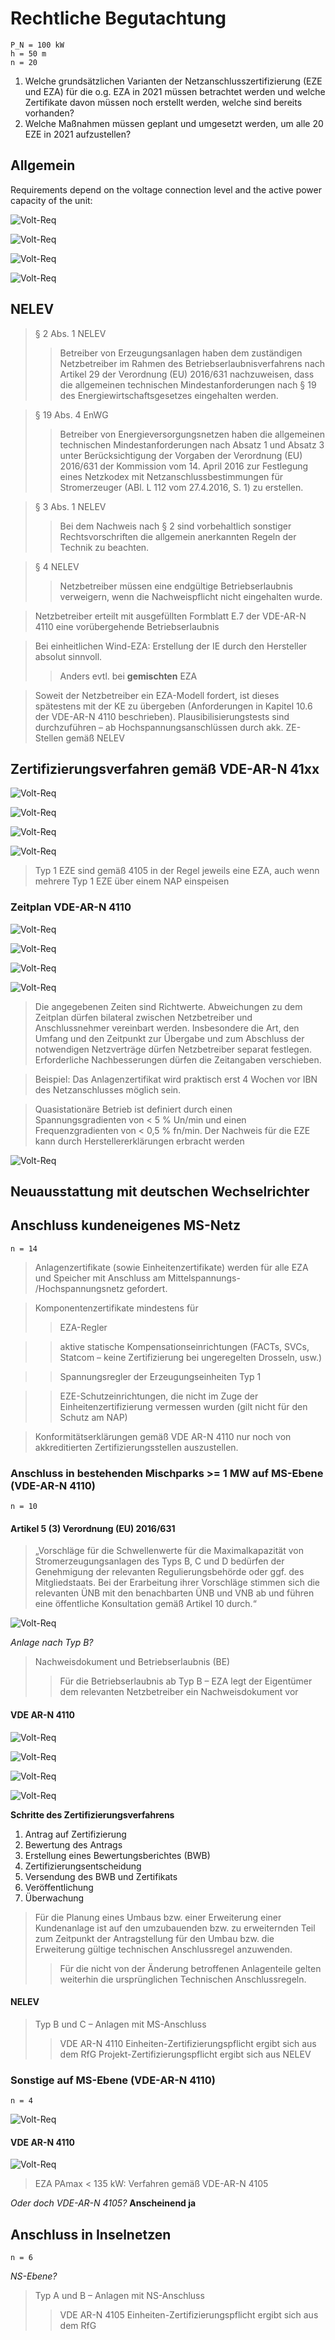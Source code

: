 # Rechtliche Begutachtung

	P_N = 100 kW
	h = 50 m
	n = 20

1. Welche grundsätzlichen Varianten der Netzanschlusszertifizierung (EZE und EZA) für die o.g. EZA in 2021 müssen betrachtet werden und welche Zertifikate davon müssen noch erstellt werden, welche sind bereits vorhanden?
2. Welche Maßnahmen müssen geplant und umgesetzt werden, um alle 20 EZE in 2021 aufzustellen?

## Allgemein

Requirements depend on the voltage connection level and the active power capacity of the unit:

![Volt-Req](pics/2020-09-08_req_dependent_on_voltage_lvl.png)

![Volt-Req](pics/2020-09-08_Zusammenhang_Gesetzgebung.png)

![Volt-Req](pics/2020-09-08_grid_lvl_codes.png)

![Volt-Req](pics/2020-09-08_Zusammenhang_Gesetzgebung_FGW.png)

## NELEV

> § 2 Abs. 1 NELEV
>> Betreiber von Erzeugungsanlagen haben dem zuständigen Netzbetreiber im Rahmen des Betriebserlaubnisverfahrens nach Artikel 29 der Verordnung (EU) 2016/631 nachzuweisen, dass die allgemeinen technischen Mindestanforderungen nach § 19 des Energiewirtschaftsgesetzes eingehalten werden.

> § 19 Abs. 4 EnWG
>> Betreiber von Energieversorgungsnetzen haben die allgemeinen technischen Mindestanforderungen nach Absatz 1 und Absatz 3 unter Berücksichtigung der Vorgaben der Verordnung (EU) 2016/631 der Kommission vom 14. April 2016 zur Festlegung eines Netzkodex mit Netzanschlussbestimmungen für Stromerzeuger (ABl. L 112 vom 27.4.2016, S. 1) zu erstellen.

> § 3 Abs. 1 NELEV
>> Bei dem Nachweis nach § 2 sind vorbehaltlich sonstiger Rechtsvorschriften die allgemein anerkannten Regeln der Technik zu beachten.

> § 4 NELEV
>> Netzbetreiber müssen eine endgültige Betriebserlaubnis verweigern, wenn die Nachweispflicht nicht eingehalten wurde.

> Netzbetreiber erteilt mit ausgefüllten Formblatt E.7 der VDE-AR-N 4110 eine vorübergehende Betriebserlaubnis

> Bei einheitlichen Wind-EZA: Erstellung der IE durch den Hersteller absolut sinnvoll.
>> Anders evtl. bei **gemischten** EZA

> Soweit der Netzbetreiber ein EZA-Modell fordert, ist dieses spätestens mit der KE zu übergeben (Anforderungen in Kapitel 10.6 der VDE-AR-N 4110 beschrieben). Plausibilisierungstests sind durchzuführen – ab Hochspannungsanschlüssen durch akk. ZE-Stellen gemäß NELEV

## Zertifizierungsverfahren gemäß VDE-AR-N 41xx

![Volt-Req](pics/2020-09-08_Zertifizierungsverfahren_VDE.png)

![Volt-Req](pics/2020-09-08_Zert_VDE.png)

![Volt-Req](pics/2020-09-08_timeTable_VDE.png)

![Volt-Req](pics/2020-09-08_Zert_VDE2.png)

> Typ 1 EZE sind gemäß 4105 in der Regel jeweils eine EZA, auch wenn mehrere Typ 1 EZE über einem NAP einspeisen

### Zeitplan VDE-AR-N 4110

![Volt-Req](pics/2020-09-09_timeTable_VDE2.png)

![Volt-Req](pics/2020-09-09_timeTable_VDE3.png)

![Volt-Req](pics/2020-09-09_timeTable_VDE4.png)

![Volt-Req](pics/2020-09-09_timeTable_VDE5.png)

> Die angegebenen Zeiten sind Richtwerte. Abweichungen zu dem Zeitplan dürfen bilateral zwischen Netzbetreiber und Anschlussnehmer vereinbart werden. Insbesondere die Art, den Umfang und den Zeitpunkt zur Übergabe und zum Abschluss der notwendigen Netzverträge dürfen Netzbetreiber separat festlegen. Erforderliche Nachbesserungen dürfen die Zeitangaben verschieben.

> Beispiel: Das Anlagenzertifikat wird praktisch erst 4 Wochen vor IBN des Netzanschlusses möglich sein.

> Quasistationäre Betrieb ist definiert durch einen Spannungsgradienten von < 5 % Un/min und einen Frequenzgradienten von < 0,5 % fn/min. Der Nachweis für die EZE kann durch Herstellererklärungen erbracht werden

![Volt-Req](pics/2020-09-09_Nachweisverfahren.png)


## Neuausstattung mit deutschen Wechselrichter



## Anschluss kundeneigenes MS-Netz

	n = 14

> Anlagenzertifikate (sowie Einheitenzertifikate) werden für alle EZA und Speicher mit Anschluss am Mittelspannungs- /Hochspannungsnetz gefordert.

> Komponentenzertifikate mindestens für
>> EZA-Regler

>> aktive statische Kompensationseinrichtungen (FACTs, SVCs, Statcom – keine Zertifizierung bei ungeregelten Drosseln, usw.)

>> Spannungsregler der Erzeugungseinheiten Typ 1

>> EZE-Schutzeinrichtungen, die nicht im Zuge der Einheitenzertifizierung vermessen wurden (gilt nicht für den Schutz am NAP)

> Konformitätserklärungen gemäß VDE AR-N 4110 nur noch von akkreditierten Zertifizierungsstellen auszustellen.

### Anschluss in bestehenden Mischparks >= 1 MW auf MS-Ebene (VDE-AR-N 4110)

	n = 10

#### Artikel 5 (3) Verordnung (EU) 2016/631

> „Vorschläge für die Schwellenwerte für die Maximalkapazität von Stromerzeugungsanlagen des Typs B, C und D bedürfen der Genehmigung der relevanten Regulierungsbehörde oder ggf. des Mitgliedstaats. Bei der Erarbeitung ihrer Vorschläge stimmen sich die relevanten ÜNB mit den benachbarten ÜNB und VNB ab und führen eine öffentliche Konsultation gemäß Artikel 10 durch.“

![Volt-Req](pics/2020-09-08_req_dependent_on_capacity_lvl.png)

*Anlage nach Typ B?*

> Nachweisdokument und Betriebserlaubnis (BE)
>> Für die Betriebserlaubnis ab Typ B – EZA legt der Eigentümer dem relevanten Netzbetreiber ein Nachweisdokument vor

#### VDE AR-N 4110

![Volt-Req](pics/2020-09-08_Anwendungsfall_MS.png)

![Volt-Req](pics/2020-09-08_Nachweisfuehrung_Typ_B+C.png)

![Volt-Req](pics/2020-09-08_Nachweisfuehrung_Typ_B+C_2.png)

![Volt-Req](pics/2020-09-08_Nachweisfuehrung_Typ_B+C_3.png)

**Schritte des Zertifizierungsverfahrens**

1. Antrag auf Zertifizierung
2. Bewertung des Antrags
3. Erstellung eines Bewertungsberichtes (BWB)
4. Zertifizierungsentscheidung
5. Versendung des BWB und Zertifikats
6. Veröffentlichung
7. Überwachung

> Für die Planung eines Umbaus bzw. einer Erweiterung einer Kundenanlage ist auf den umzubauenden bzw. zu erweiternden Teil zum Zeitpunkt der Antragstellung für den Umbau bzw. die Erweiterung gültige technischen Anschlussregel anzuwenden.
>> Für die nicht von der Änderung betroffenen Anlagenteile gelten weiterhin die ursprünglichen Technischen Anschlussregeln.



#### NELEV

> Typ B und C – Anlagen mit MS-Anschluss
>> VDE AR-N 4110
>> Einheiten-Zertifizierungspflicht ergibt sich aus dem RfG
>> Projekt-Zertifizierungspflicht ergibt sich aus NELEV



### Sonstige auf MS-Ebene (VDE-AR-N 4110)

	n = 4

![Volt-Req](pics/2020-09-08_Anwendungsfall_MS_Solo.png)

#### VDE AR-N 4110

![Volt-Req](pics/2020-09-08_Nachweisfuehrung_Typ_A.png)

> EZA PAmax < 135 kW: Verfahren gemäß VDE-AR-N 4105

*Oder doch VDE-AR-N 4105?* **Anscheinend ja**

## Anschluss in Inselnetzen

	n = 6

*NS-Ebene?*

> Typ A und B – Anlagen mit NS-Anschluss
>> VDE AR-N 4105
>> Einheiten-Zertifizierungspflicht ergibt sich aus dem RfG

